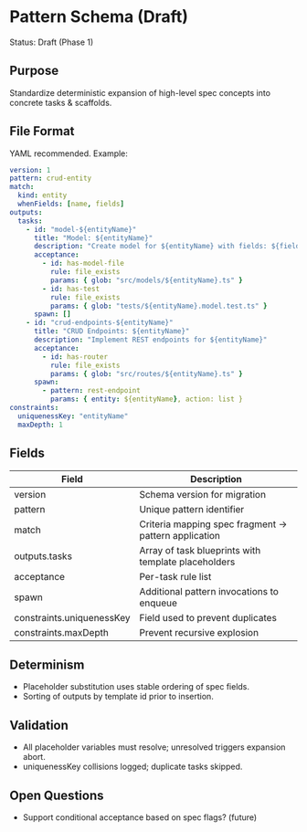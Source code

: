 # Pattern Schema (Draft)
Status: Draft (Phase 1)

## Purpose
Standardize deterministic expansion of high-level spec concepts into concrete tasks & scaffolds.

## File Format
YAML recommended. Example:
```yaml
version: 1
pattern: crud-entity
match:
  kind: entity
  whenFields: [name, fields]
outputs:
  tasks:
    - id: "model-${entityName}"
      title: "Model: ${entityName}"
      description: "Create model for ${entityName} with fields: ${fieldList}"
      acceptance:
        - id: has-model-file
          rule: file_exists
          params: { glob: "src/models/${entityName}.ts" }
        - id: has-test
          rule: file_exists
          params: { glob: "tests/${entityName}.model.test.ts" }
      spawn: []
    - id: "crud-endpoints-${entityName}"
      title: "CRUD Endpoints: ${entityName}"
      description: "Implement REST endpoints for ${entityName}"
      acceptance:
        - id: has-router
          rule: file_exists
          params: { glob: "src/routes/${entityName}.ts" }
      spawn:
        - pattern: rest-endpoint
          params: { entity: ${entityName}, action: list }
constraints:
  uniquenessKey: "entityName"
  maxDepth: 1
```

## Fields
Field | Description
----- | -----------
version | Schema version for migration
pattern | Unique pattern identifier
match | Criteria mapping spec fragment -> pattern application
outputs.tasks | Array of task blueprints with template placeholders
acceptance | Per-task rule list
spawn | Additional pattern invocations to enqueue
constraints.uniquenessKey | Field used to prevent duplicates
constraints.maxDepth | Prevent recursive explosion

## Determinism
- Placeholder substitution uses stable ordering of spec fields.
- Sorting of outputs by template id prior to insertion.

## Validation
- All placeholder variables must resolve; unresolved triggers expansion abort.
- uniquenessKey collisions logged; duplicate tasks skipped.

## Open Questions
- Support conditional acceptance based on spec flags? (future)
